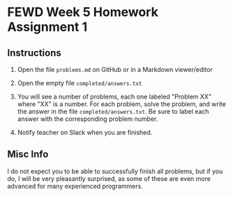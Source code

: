 # FEWD Week 5 Homework Assignment 1


## Instructions

1. Open the file `problems.md` on GitHub or in a Markdown viewer/editor

2. Open the empty file `completed/answers.txt`

3. You will see a number of problems, each one labeled "Problem XX" where "XX"
   is a number.  For each problem, solve the problem, and write the answer in
   the file `completed/answers.txt`.  Be sure to label each answer with the
   corresponding problem number.

4. Notify teacher on Slack when you are finished.


## Misc Info

I do not expect you to be able to successfully finish all problems,
but if you do, I will be very pleasantly surprised, as some of these
are even more advanced for many experienced programmers.

